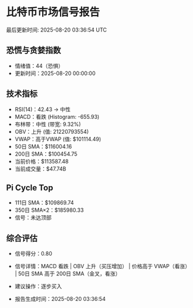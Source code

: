 # 比特币市场信号报告

最后更新时间: 2025-08-20 03:36:54 UTC

## 恐慌与贪婪指数
- 情绪值：44（恐惧）
- 更新时间：2025-08-20 00:00:00

## 技术指标
- RSI(14)：42.43 → 中性
- MACD：看跌 (Histogram: -655.93)
- 布林带：中性 (带宽: 9.32%)
- OBV：上升 (值: 21220793554)
- VWAP：高于VWAP (值: $101114.49)
- 50日 SMA：$116004.16
- 200日 SMA：$100454.75
- 当前价格：$113587.48
- 当前成交量：$47.74B

## Pi Cycle Top
- 111日 SMA：$109869.74
- 350日 SMA×2：$185980.33
- 信号：未达顶部

## 综合评估
- 信号得分：0.80
- 信号详情：MACD 看跌 | OBV 上升（买压增加） | 价格高于 VWAP（看涨） | 50日 SMA 高于 200日 SMA（金叉，看涨）
- 建议操作：逐步买入

- 报告生成时间：2025-08-20 03:36:54